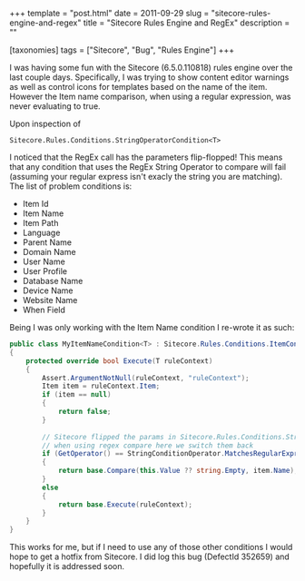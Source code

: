 +++
template = "post.html"
date = 2011-09-29
slug = "sitecore-rules-engine-and-regex"
title = "Sitecore Rules Engine and RegEx"
description = ""

[taxonomies]
tags = ["Sitecore", "Bug", "Rules Engine"]
+++

I was having some fun with the Sitecore (6.5.0.110818) rules engine over the last couple days. Specifically, I was trying to show content editor warnings as well as control icons for templates based on the name of the item. However the Item name comparison, when using a regular expression, was never evaluating to true.

<!-- more -->

Upon inspection of

`Sitecore.Rules.Conditions.StringOperatorCondition<T>`

I noticed that the RegEx call has the parameters flip-flopped! This means that any condition that uses the RegEx String Operator to compare will fail (assuming your regular express isn't exacly the string you are matching). The list of problem conditions is:

*   Item Id
*   Item Name
*   Item Path
*   Language
*   Parent Name
*   Domain Name
*   User Name
*   User Profile
*   Database Name
*   Device Name
*   Website Name
*   When Field

Being I was only working with the Item Name condition I re-wrote it as such:

```c#
public class MyItemNameCondition<T> : Sitecore.Rules.Conditions.ItemConditions.ItemNameCondition<T> where T : RuleContext
{
    protected override bool Execute(T ruleContext)
    {
        Assert.ArgumentNotNull(ruleContext, "ruleContext");
        Item item = ruleContext.Item;
        if (item == null)
        {
            return false;
        }
            
        // Sitecore flipped the params in Sitecore.Rules.Conditions.StringOperatorCondition<T>
        // when using regex compare here we switch them back
        if (GetOperator() == StringConditionOperator.MatchesRegularExpression)
        {
            return base.Compare(this.Value ?? string.Empty, item.Name);
        }
        else
        {
            return base.Execute(ruleContext);
        }
    }       
}
```

This works for me, but if I need to use any of those other conditions I would hope to get a hotfix from Sitecore. I did log this bug (DefectId 352659) and hopefully it is addressed soon.